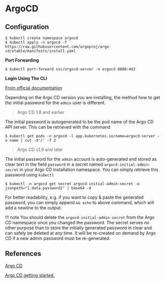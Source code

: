 # ArgoCD

## Configuration

~~~
$ kubectl create namespace argocd
$ kubectl apply -n argocd -f https://raw.githubusercontent.com/argoproj/argo-cd/stable/manifests/install.yaml
~~~

**Port Forwarding**

~~~
$ kubectl port-forward svc/argocd-server -n argocd 8080:443
~~~

**Login Using The CLI**

[From official documentation](https://github.com/argoproj/argo-cd/blob/master/docs/getting_started.md)

Depending on the Argo CD version you are installing, the method how to get the initial password for the `admin` user is different.

> Argo CD 1.8 and earlier

The initial password is autogenerated to be the pod name of the Argo CD API server. This can be retrieved with the command

~~~
$ kubectl get pods -n argocd -l app.kubernetes.io/name=argocd-server -o name | cut -d'/' -f 2
~~~

> Argo CD v1.9 and later

The initial password for the `admin` account is auto-generated and stored as clear text in the field `password` in a secret named `argocd-initial-admin-secret` in your Argo CD installation namespace. You can simply retrieve this password using `kubectl`

~~~
$ kubectl -n argocd get secret argocd-initial-admin-secret -o jsonpath="{.data.password}" | base64 -d
~~~

For better readability, e.g. if you want to copy & paste the generated password, you can simply append `&& echo` to above command, which will add a newline to
the output.

!!! note
    You should delete the `argocd-initial-admin-secret` from the Argo CD
    namespace once you changed the password. The secret serves no other
    purpose than to store the initially generated password in clear and can
    safely be deleted at any time. It will be re-created on demand by Argo CD
    if a new admin password must be re-generated.

## References

[Argo CD](https://argoproj.github.io/argo-cd/)

[Argo CD getting started.](https://github.com/argoproj/argo-cd/blob/master/docs/getting_started.md)